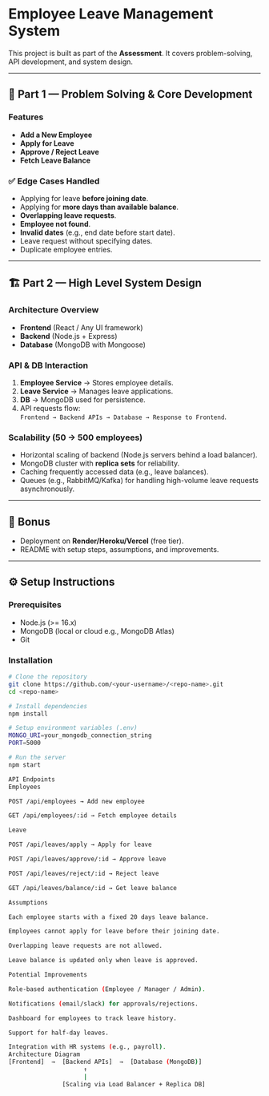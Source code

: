 # Employee Leave Management System

This project is built as part of the **Assessment**. It covers problem-solving, API development, and system design.  

---

## 🚀 Part 1 — Problem Solving & Core Development

### Features
- **Add a New Employee**
- **Apply for Leave**
- **Approve / Reject Leave**
- **Fetch Leave Balance**

### ✅ Edge Cases Handled
- Applying for leave **before joining date**.
- Applying for **more days than available balance**.
- **Overlapping leave requests**.
- **Employee not found**.
- **Invalid dates** (e.g., end date before start date).
- Leave request without specifying dates.
- Duplicate employee entries.

---

## 🏗️ Part 2 — High Level System Design

### Architecture Overview
- **Frontend** (React / Any UI framework)  
- **Backend** (Node.js + Express)  
- **Database** (MongoDB with Mongoose)  

### API & DB Interaction
1. **Employee Service** → Stores employee details.  
2. **Leave Service** → Manages leave applications.  
3. **DB** → MongoDB used for persistence.  
4. API requests flow:  
   `Frontend → Backend APIs → Database → Response to Frontend`.

### Scalability (50 → 500 employees)
- Horizontal scaling of backend (Node.js servers behind a load balancer).
- MongoDB cluster with **replica sets** for reliability.  
- Caching frequently accessed data (e.g., leave balances).  
- Queues (e.g., RabbitMQ/Kafka) for handling high-volume leave requests asynchronously.  

---

## 🎁 Bonus
- Deployment on **Render/Heroku/Vercel** (free tier).  
- README with setup steps, assumptions, and improvements.  

---

## ⚙️ Setup Instructions

### Prerequisites
- Node.js (>= 16.x)
- MongoDB (local or cloud e.g., MongoDB Atlas)
- Git

### Installation
```bash
# Clone the repository
git clone https://github.com/<your-username>/<repo-name>.git
cd <repo-name>

# Install dependencies
npm install

# Setup environment variables (.env)
MONGO_URI=your_mongodb_connection_string
PORT=5000

# Run the server
npm start

API Endpoints
Employees

POST /api/employees → Add new employee

GET /api/employees/:id → Fetch employee details

Leave

POST /api/leaves/apply → Apply for leave

POST /api/leaves/approve/:id → Approve leave

POST /api/leaves/reject/:id → Reject leave

GET /api/leaves/balance/:id → Get leave balance

Assumptions

Each employee starts with a fixed 20 days leave balance.

Employees cannot apply for leave before their joining date.

Overlapping leave requests are not allowed.

Leave balance is updated only when leave is approved.

Potential Improvements

Role-based authentication (Employee / Manager / Admin).

Notifications (email/slack) for approvals/rejections.

Dashboard for employees to track leave history.

Support for half-day leaves.

Integration with HR systems (e.g., payroll).
Architecture Diagram
[Frontend]  →  [Backend APIs]  →  [Database (MongoDB)]
                     ↑
                     |
               [Scaling via Load Balancer + Replica DB]
